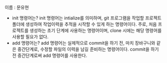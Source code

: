 이름 : 문유현
- init 명령어는?
init 명령어는 intialize를 의미하며, git 프로그램을 작업할 프로젝트 폴더에 생성하여 작업이력을 추적을 시작할 수 있게 하는 명령어이다. 주로, 처음 프로젝트를 생성하는 초기 단계에 사용하는 명령어이며, clone 시에는 해당 명령어를 사용할 필요가 없다.
- add 명령어는?
add 명령어는 실제적으로 commit을 하기 전, 마치 장바구니와 같은 중간단계로, 수정할 파일의 이력을 남길 준비하는 명령어이다. commit을 하기 전 중간단계로써 add 명령어를 사용한다.

